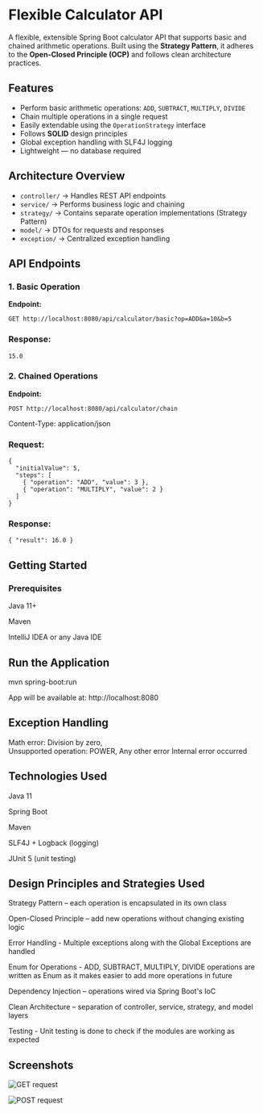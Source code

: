 # Flexible Calculator API  
A flexible, extensible Spring Boot calculator API that supports basic and chained arithmetic operations. Built using the **Strategy Pattern**, it adheres to the **Open-Closed Principle (OCP)** and follows clean architecture practices.  
## Features  
- Perform basic arithmetic operations: `ADD`, `SUBTRACT`, `MULTIPLY`, `DIVIDE`  
- Chain multiple operations in a single request  
- Easily extendable using the `OperationStrategy` interface  
- Follows **SOLID** design principles  
- Global exception handling with SLF4J logging  
- Lightweight — no database required  
## Architecture Overview  
- `controller/` → Handles REST API endpoints  
- `service/` → Performs business logic and chaining  
- `strategy/` → Contains separate operation implementations (Strategy Pattern)  
- `model/` → DTOs for requests and responses  
- `exception/` → Centralized exception handling  
##  API Endpoints  
### 1. Basic Operation  
**Endpoint:**  
 
```GET http://localhost:8080/api/calculator/basic?op=ADD&a=10&b=5 ```   
 
### Response:

```15.0```

### 2. Chained Operations
**Endpoint:**

```POST http://localhost:8080/api/calculator/chain  ```

Content-Type: application/json

### Request:
```
{
  "initialValue": 5,
  "steps": [
    { "operation": "ADD", "value": 3 },
    { "operation": "MULTIPLY", "value": 2 }
  ]
}
```
### Response:

```{ "result": 16.0 }```



## Getting Started
### Prerequisites
Java 11+

Maven

IntelliJ IDEA or any Java IDE

## Run the Application

mvn spring-boot:run

App will be available at:
http://localhost:8080

## Exception Handling

Math error: Division by zero,  
Unsupported operation: POWER, 
Any other error	Internal error occurred

## Technologies Used
Java 11

Spring Boot

Maven

SLF4J + Logback (logging)

JUnit 5 (unit testing)

## Design Principles and Strategies Used
Strategy Pattern – each operation is encapsulated in its own class

Open-Closed Principle – add new operations without changing existing logic

Error Handling - Multiple exceptions along with the Global Exceptions are handled

Enum for Operations - ADD, SUBTRACT, MULTIPLY, DIVIDE operations are written as Enum as it makes easier to add more operations in future

Dependency Injection – operations wired via Spring Boot's IoC

Clean Architecture – separation of controller, service, strategy, and model layers

Testing - Unit testing is done to check if the modules are working as expected 


## Screenshots

![GET request](https://github.com/user-attachments/assets/fc7c38a1-b42e-41b1-9488-d2143bc7188e)

![POST request](https://github.com/user-attachments/assets/5efad49e-0bee-4d8b-bbd5-7d13f17211e1)


